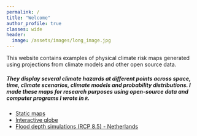 ```yaml
---
permalink: /
title: "Welcome"
author_profile: true
classes: wide
header:
  image: /assets/images/long_image.jpg
---
```



This website contains examples of physical climate risk maps generated using projections from climate models and other open source data.

##### They display several climate hazards at different points across space, time, climate scenarios, climate models and probability distributions. I made these maps for research purposes using open-source data and computer programs I wrote in `R`.


  - [Static maps](static_maps)
  - [Interactive globe](../docs/spiky_globe.html)
  - [Flood depth simulations (RCP 8.5) - Netherlands](../docs/NL_flood.html)